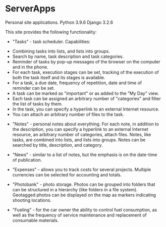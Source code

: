 # ServerApps
Personal site applications.
Python 3.9.6
Django 3.2.6

This site provides the following functionality:

* "Tasks" - task scheduler. Capabilities:
- Combining tasks into lists, and lists into groups.
- Search by name, task description and task categories.
- Reminder of tasks by pop-up messages of the browser on the computer and in the phone.
- For each task, execution stages can be set, tracking of the execution of both the task itself and its stages is available.
- For a task, a due date, frequency of repetition, date and time of reminder can be set.
- A task can be marked as "important" or as added to the "My Day" view.
- Each task can be assigned an arbitrary number of "categories" and filter the list of tasks by them.
- In the task, you can specify a hyperlink to an external Internet resource.
- You can attach an arbitrary number of files to the task.

* "Notes" - personal notes about everything. For each note, in addition to the description, you can specify a hyperlink to an external Internet resource, an arbitrary number of categories, attach files. Notes, like tasks, are combined into lists, and lists into groups. Notes can be searched by title, description, and category.

* "News" - similar to a list of notes, but the emphasis is on the date-time of publication.

* "Expenses" - allows you to track costs for several projects. Multiple currencies can be selected for accounting and totals.

* "Photobank" - photo storage. Photos can be grouped into folders that can be structured in a hierarchy (like folders in a file system). Geotagged photos can be displayed on the map as markers indicating shooting locations.

* "Fueling" - for the car owner the ability to control fuel consumption, as well as the frequency of service maintenance and replacement of consumable materials.
